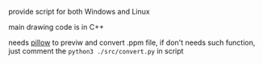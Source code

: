provide script for both Windows and Linux

main drawing code is in C++

needs [pillow](https://github.com/python-pillow/Pillow) to previw and convert .ppm file, if don't needs such function, just comment the `python3 ./src/convert.py` in script